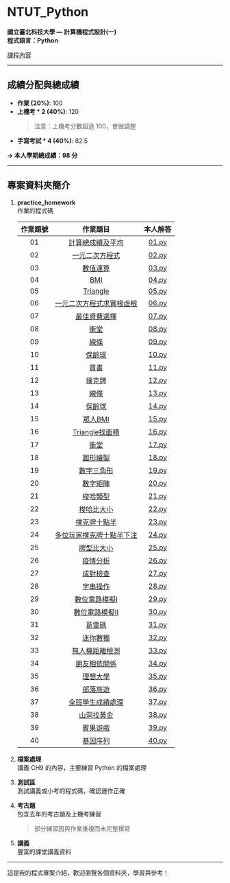 # NTUT_Python

**國立臺北科技大學 — 計算機程式設計(一)**  
**程式語言：Python**

[課程內容](https://tjhsieh.github.io/c/cp/cpi2024f/syllabus/index.html)

---

## 成績分配與總成績

- **作業 (20%)**: 100  
- **上機考 * 2 (40%)**: 120  
  > 注意：上機考分數超過 100，會做調整
- **手寫考試 * 4 (40%)**: 82.5  

**→ 本人學期總成績：98 分**

---

## 專案資料夾簡介

1. **practice_homework**  
   作業的程式碼

   | 作業題號 | 作業題目 | 本人解答 |
   |:--------:|:--------:|:--------:|
   | 01 | [計算總成績及平均](practice_homework/01.md) | [01.py](practice_homework/01.py) |
   | 02 | [一元二次方程式](practice_homework/02.md) | [02.py](practice_homework/02.py) |
   | 03 | [數值運算](practice_homework/03.md) | [03.py](practice_homework/03.py) |
   | 04 | [BMI](practice_homework/04.md) | [04.py](practice_homework/04.py) |
   | 05 | [Triangle](practice_homework/05.md) | [05.py](practice_homework/05.py) |
   | 06 | [一元二次方程式求實根虛根](practice_homework/06.md) | [06.py](practice_homework/06.py) |
   | 07 | [最佳資費選擇](practice_homework/07.md) | [07.py](practice_homework/07.py) |
   | 08 | [衝堂](practice_homework/08.md) | [08.py](practice_homework/08.py) |
   | 09 | [線條](practice_homework/09.md) | [09.py](practice_homework/09.py) |
   | 10 | [保齡球](practice_homework/10.md) | [10.py](practice_homework/10.py) |
   | 11 | [買書](practice_homework/11.md) | [11.py](practice_homework/11.py) |
   | 12 | [撲克牌](practice_homework/12.md) | [12.py](practice_homework/12.py) |
   | 13 | [線條](practice_homework/13.md) | [13.py](practice_homework/13.py) |
   | 14 | [保齡球](practice_homework/14.md) | [14.py](practice_homework/14.py) |
   | 15 | [眾人BMI](practice_homework/15.md) | [15.py](practice_homework/15.py) |
   | 16 | [Triangle找面積](practice_homework/16.md) | [16.py](practice_homework/16.py) |
   | 17 | [衝堂](practice_homework/17.md) | [17.py](practice_homework/17.py) |
   | 18 | [圖形繪製](practice_homework/18.md) | [18.py](practice_homework/18.py) |
   | 19 | [數字三角形](practice_homework/19.md) | [19.py](practice_homework/19.py) |
   | 20 | [數字矩陣](practice_homework/20.md) | [20.py](practice_homework/20.py) |
   | 21 | [梭哈類型](practice_homework/21.md) | [21.py](practice_homework/21.py) |
   | 22 | [梭哈比大小](practice_homework/22.md) | [22.py](practice_homework/22.py) |
   | 23 | [撲克牌十點半](practice_homework/23.md) | [23.py](practice_homework/23.py) |
   | 24 | [多位玩家撲克牌十點半下注](practice_homework/24.md) | [24.py](practice_homework/24.py) |
   | 25 | [牌型比大小](practice_homework/25.md) | [25.py](practice_homework/25.py) |
   | 26 | [疫情分析](practice_homework/26.md) | [26.py](practice_homework/26.py) |
   | 27 | [成對檢查](practice_homework/27.md) | [27.py](practice_homework/27.py) |
   | 28 | [字串操作](practice_homework/28.md) | [28.py](practice_homework/28.py) |
   | 29 | [數位電路模擬I](practice_homework/29.md) | [29.py](practice_homework/29.py) |
   | 30 | [數位電路模擬II](practice_homework/30.md) | [30.py](practice_homework/30.py) |
   | 31 | [葛雷碼](practice_homework/31.md) | [31.py](practice_homework/31.py) |
   | 32 | [迷你數獨](practice_homework/32.md) | [32.py](practice_homework/32.py) |
   | 33 | [無人機距離檢測](practice_homework/33.md) | [33.py](practice_homework/33.py) |
   | 34 | [朋友相依關係](practice_homework/34.md) | [34.py](practice_homework/34.py) |
   | 35 | [理想大學](practice_homework/35.md) | [35.py](practice_homework/35.py) |
   | 36 | [部落旅遊](practice_homework/36.md) | [36.py](practice_homework/36.py) |
   | 37 | [全班學生成績處理](practice_homework/37.md) | [37.py](practice_homework/37.py) |
   | 38 | [山洞找黃金](practice_homework/38.md) | [38.py](practice_homework/38.py) |
   | 39 | [賓果遊戲](practice_homework/39.md) | [39.py](practice_homework/39.py) |
   | 40 | [基因序列](practice_homework/40.md) | [40.py](practice_homework/40.py) |

2. **檔案處理**  
   講義 CH9 的內容，主要練習 Python 的檔案處理

3. **測試區**  
   測試講義或小考的程式碼，確認運作正確

4. **考古題**  
   包含去年的考古題及上機考練習  
   > 部分練習因與作業重複而未完整撰寫

5. **講義**  
   豐富的課堂講義資料

---

這是我的程式專案介紹，歡迎瀏覽各個資料夾，學習與參考！
